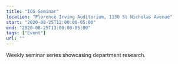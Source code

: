 ```yaml
---
title: "ICG Seminar"
location: "Florence Irving Auditorium, 1130 St Nicholas Avenue"
start: "2020-08-25T12:00:00-05:00"
end: "2020-08-25T13:00:00-05:00"
tags: ["Event"]
url: ""
---
```


Weekly seminar series showcasing department research.

<!-- endexcerpt -->
